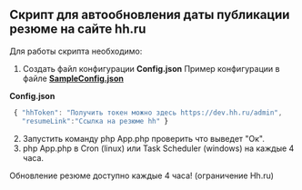 ## Скрипт для автообновления даты публикации резюме на сайте hh.ru ##

Для работы скрипта необходимо:
 1. Cоздать файл конфигурации  <strong>Config.json</strong> Пример  конфигурации в файле **[SampleConfig.json](https://github.com/porox/hh_resume_auto_updater/blob/master/SampleConfig.json)** 
 
 
**Config.json**
```javascript
 { "hhToken": "Получить токен можно здесь https://dev.hh.ru/admin", 
   "resumeLink":"Ссылка на резюме hh" }
 ```
 2. Запустить команду php App.php проверить что выведет "Ок".
 3. php App.php  в Cron (linux) или Task Scheduler (windows) на каждые 4 часа.
 
Обновление резюме доступно каждые 4 часа! (ограничение Hh.ru)
